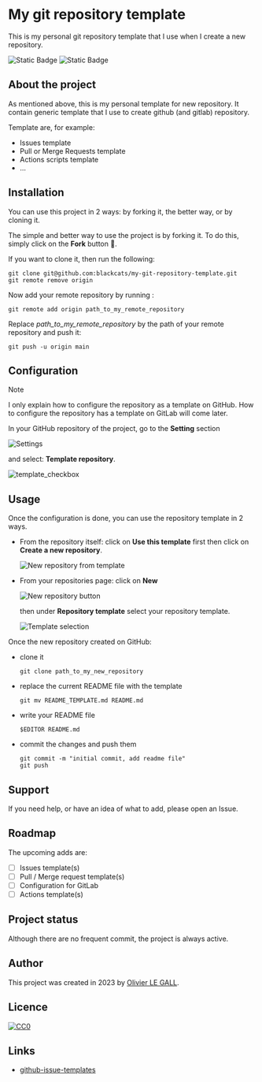 # My git repository template

This is my personal git repository template that I use when I create a new 
repository.

![Static Badge](https://img.shields.io/badge/markdown-black?logo=markdown)
![Static Badge](https://img.shields.io/badge/creativecommons-v1.0-%23EF9421?logo=creativecommons)


## About the project
As mentioned above, this is my personal template for new repository. It contain
generic template that I use to create github (and gitlab) repository.

Template are, for example:
- Issues template
- Pull or Merge Requests template
- Actions scripts template
- ...

## Installation
You can use this project in 2 ways: by forking it, the better way, or by 
cloning it.

The simple and better way to use the project is by forking it. 
To do this, simply click on the **Fork** button :slightly_smiling_face:.

If you want to clone it, then run the following:
```
git clone git@github.com:blackcats/my-git-repository-template.git
git remote remove origin
```
Now add your remote repository by running :
```
git remote add origin path_to_my_remote_repository
```
Replace _path_to_my_remote_repository_ by the path of your remote repository 
and push it:
```
git push -u origin main
```

## Configuration
> [!NOTE]
> I only explain how to configure the repository as a template on GitHub.
> How to configure the repository has a template on GitLab will come later.

In your GitHub repository of the project, go to the **Setting** section 

![Settings](/../assets/images/readme/setting_button.png?raw=true)

and select: **Template repository**.

![template_checkbox](/../assets/images/readme/template_checkbox.png?raw=true)

## Usage
Once the configuration is done, you can use the repository template in 2 ways.
- From the repository itself: click on **Use this template** first then click
  on **Create a new repository**. 
  
  ![New repository from template](/../assets/images/readme/new_repo_from_template.png?raw=true)

- From your repositories page: click on **New** 
  
  ![New repository button](/../assets/images/readme/new_repo.png?raw=true)

  then under **Repository template** select your repository template.

  ![Template selection](/../assets/images/readme/template_selection.png?raw=true)

Once the new repository created on GitHub:
- clone it 
  ```
  git clone path_to_my_new_repository
  ```
- replace the current README file with the template
  ```
  git mv README_TEMPLATE.md README.md
  ```
- write your README file
  ```
  $EDITOR README.md
  ```
- commit the changes and push them
  ```
  git commit -m "initial commit, add readme file"
  git push
  ```

## Support 
If you need help, or have an idea of what to add, please open an Issue.

## Roadmap
The upcoming adds are:
- [ ] Issues template(s)
- [ ] Pull / Merge request template(s)
- [ ] Configuration for GitLab
- [ ] Actions template(s)

## Project status
Although there are no frequent commit, the project is always active.

<!--
## Acknowledgment
People or teams those actively participate to the project, or project or people
who inspirate you for creating the project.
-->


## Author
This project was created in 2023 by [Olivier LE GALL](lgo@black-cats.org).

## Licence
[![CC0](https://i.creativecommons.org/p/zero/1.0/88x31.png)](https://creativecommons.org/publicdomain/zero/1.0/)

## Links
- [github-issue-templates](https://github.com/timothystewart6/github-issue-templates)
<!----
The following Links explain how to create a good readme file:\
https://www.makeareadme.com/ \
https://coding-boot-camp.github.io/full-stack/github/professional-readme-guide \
https://dev.to/rohit19060/how-to-write-stunning-github-readme-md-template-provided-5b09 \
https://bulldogjob.com/readme/how-to-write-a-good-readme-for-your-github-projeck
-->
